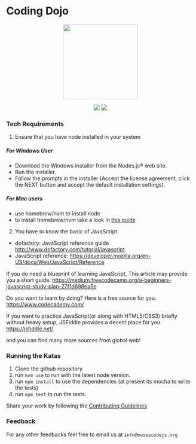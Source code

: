 # Coding Dojo

<p align="center">
  <img src="logo_muses_color.png" width="200">
</p>

<p align="center">
  <a href="http://muses-code-js.slack.com/messages/sydney-dojo-sessions/"><img src="https://img.shields.io/badge/slack-MusesCodeJS-green.svg"></a>
  <a href="https://www.meetup.com/MusesCodeJS/"><img src="https://img.shields.io/badge/%F0%9D%93%B6%20meetup.com-MusesCodeJS-green.svg"></a>
</p>

### Tech Requirements
1. Ensure that you have node installed in your system
  ##### For Windows User
  - Download the Windows installer from the Nodes.js® web site.
  - Run the installer.
  - Follow the prompts in the installer (Accept the license agreement, click the NEXT button and accept the default installation settings).
  ##### For Mac users
  - use homebrew/nvm to install node
  - to install homebrew/nvm take a look in [this guide](./DEPENDENCIES.md)
2. You have to know the basic of JavaScript.
  - dofactory: JavaScript reference guide http://www.dofactory.com/tutorial/javascript
  - JavaScript reference: https://developer.mozilla.org/en-US/docs/Web/JavaScript/Reference

  If you do need a blueprint of learning JavaScript, This article may provide you a short guide.
  https://medium.freecodecamp.org/a-beginners-javascript-study-plan-27f1d698ea5e

  Do you want to learn by doing?
  Here is a free source for you.
  https://www.codecademy.com/

  If you want to practice JavaScript(or along with HTML5/CSS3) briefly without heavy setup, JSFiddle provides a decent place for you.
  https://jsfiddle.net/

  and you can find many more sources from global web!

### Running the Katas

1. Clone the github repository.
2. run `nvm use` to run with the latest node version.
3. run `npm install` to use the dependencies (at present its mocha to write the tests)
4. run `npm test` to run the tests.

Share your work by following the [Contributing Guidelines](./CONTRIBUTING.md)

### Feedback

For any other feedbacks feel free to email us at `info@musescodejs.org`
